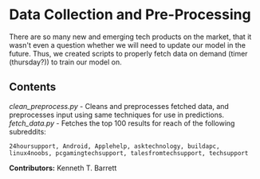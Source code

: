 # Data Collection and Pre-Processing

There are so many new and emerging tech products on the market, that it wasn't even a question whether we will need to update our model in the future. Thus, we created scripts to properly fetch data on demand (timer (thursday?)) to train our model on.

## Contents
*clean_preprocess.py* - Cleans and preprocesses fetched data, and preprocesses input using same techniques for use in predictions.
*fetch_data.py* - Fetches the top 100 results for reach of the following subreddits:
```
24hoursupport, Android, Applehelp, asktechnology, buildapc, linux4noobs, pcgamingtechsupport, talesfromtechsupport, techsupport
```

**Contributors:**
Kenneth T. Barrett
